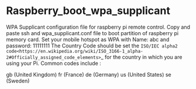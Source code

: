 # Raspberry_boot_wpa_supplicant
WPA Supplicant configuration file for raspberry pi remote control. Copy and paste ssh and wpa_supplicant.conf file to boot partition of raspberry pi memory card. Set your mobile hotspot as WPA with Name: abc and password: 11111111
The Country Code should be set the `ISO/IEC alpha2 code<https://en.wikipedia.org/wiki/ISO_3166-1_alpha-2#Officially_assigned_code_elements>`_ for the country in which you are using your Pi. Common codes include :

gb (United Kingdom)
fr (France)
de (Germany)
us (United States)
se (Sweden)
